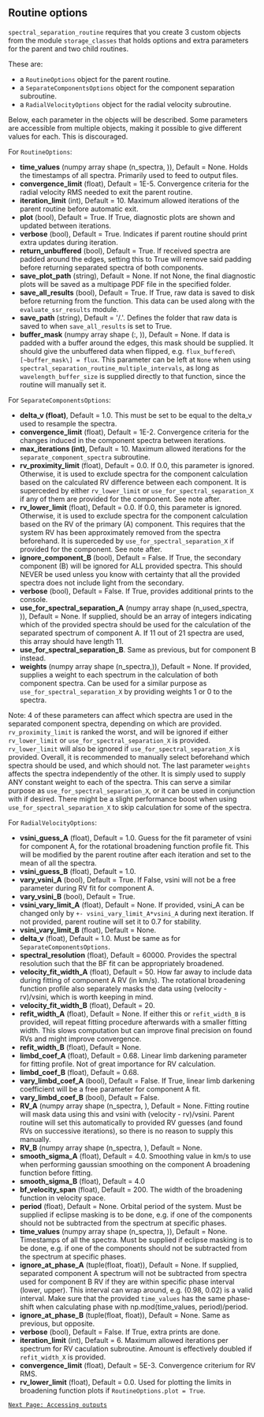 ## Routine options
`spectral_separation_routine` requires that you create 3 custom objects from the module `storage_classes` that holds options and extra parameters for the parent and two child routines.

These are:
- a `RoutineOptions` object for the parent routine.
- a `SeparateComponentsOptions` object for the component separation subroutine.
- a `RadialVelocityOptions` object for the radial velocity subroutine.

Below, each parameter in the objects will be described. Some parameters are accessible from multiple objects, making it possible to give different values for each. This is discouraged.

For `RoutineOptions`:
- **time_values** (numpy array shape (n_spectra, )), Default = None. Holds the timestamps of all spectra. Primarily used to feed to output files.
- **convergence_limit** (float), Default = 1E-5. Convergence criteria for the radial velocity RMS needed to exit the parent routine.
- **iteration_limit** (int), Default = 10. Maximum allowed iterations of the parent routine before automatic exit.
- **plot** (bool), Default = True. If True, diagnostic plots are shown and updated between iterations.
- **verbose** (bool), Default = True. Indicates if parent routine should print extra updates during iteration.
- **return_unbuffered** (bool), Default = True. If received spectra are padded around the edges, setting this to True will remove said padding before returning separated spectra of both components.
- **save_plot_path** (string), Default = None. If not None, the final diagnostic plots will be saved as a multipage PDF file in the specified folder.
- **save_all_results** (bool), Default = True. If True, raw data is saved to disk before returning from the function. This data can be used along with the `evaluate_ssr_results` module.
- **save_path** (string), Default = '/.'. Defines the folder that raw data is saved to when `save_all_results` is set to True.
- **buffer_mask** (numpy array shape (:, )), Default = None. If data is padded with a buffer around the edges, this mask should be supplied. It should give the unbuffered data when flipped, e.g. `flux_buffered\[~buffer_mask\] = flux`. This parameter can be left at `None` when using `spectral_separation_routine_multiple_intervals`, as long as `wavelength_buffer_size` is supplied directly to that function, since the routine will manually set it.

For `SeparateComponentsOptions`:
- **delta_v (float)**, Default = 1.0. This must be set to be equal to the delta_v used to resample the spectra.
- **convergence_limit** (float), Default = 1E-2. Convergence criteria for the changes induced in the component spectra between iterations.
- **max_iterations (int)**, Default = 10. Maximum allowed iterations for the `separate_component_spectra` subroutine.
- **rv_proximity_limit** (float), Default = 0.0. If 0.0, this parameter is ignored. Otherwise, it is used to exclude spectra for the component calculation based on the calculated RV difference between each component. It is superceded by either `rv_lower_limit` or `use_for_spectral_separation_X` if any of them are provided for the component. See note after.
- **rv_lower_limit** (float), Default = 0.0. If 0.0, this parameter is ignored. Otherwise, it is used to exclude spectra for the component calculation based on the RV of the primary (A) component. This requires that the system RV has been approximately removed from the spectra beforehand. It is superceded by `use_for_spectral_separation_X` if provided for the component. See note after.
- **ignore_component_B** (bool), Default = False. If True, the secondary component (B) will be ignored for ALL provided spectra. This should NEVER be used unless you know with certainty that all the provided spectra does not include light from the secondary.
- **verbose** (bool), Default = False. If True, provides additional prints to the console.
- **use_for_spectral_separation_A** (numpy array shape (n_used_spectra, )), Default = None. If supplied, should be an array of integers indicating which of the provided spectra should be used for the calculation of the separated spectrum of component A. If 11 out of 21 spectra are used, this array should have length 11.
- **use_for_spectral_separation_B**. Same as previous, but for component B instead.
- **weights** (numpy array shape (n_spectra,)), Default = None. If provided, supplies a weight to each spectrum in the calculation of both component spectra. Can be used for a similar purpose as `use_for_spectral_separation_X` by providing weights 1 or 0 to the spectra.

Note: 4 of these parameters can affect which spectra are used in the separated component spectra, depending on which are provided. `rv_proximity_limit` is ranked the worst, and will be ignored if either `rv_lower_limit` or `use_for_spectral_separation_X` is provided. `rv_lower_limit` will also be ignored if `use_for_spectral_separation_X` is provided. Overall, it is recommended to manually select beforehand which spectra should be used, and which should not. The last parameter `weights` affects the spectra independently of the other. It is simply used to supply ANY constant weight to each of the spectra. This can serve a similar purpose as `use_for_spectral_separation_X`, or it can be used in conjunction with if desired. There might be a slight performance boost when using `use_for_spectral_separation_X` to skip calculation for some of the spectra.

For `RadialVelocityOptions`:
- **vsini_guess_A** (float), Default = 1.0. Guess for the fit parameter of vsini for component A, for the rotational broadening function profile fit. This will be modified by the parent routine after each iteration and set to the mean of all the spectra.
- **vsini_guess_B** (float), Default = 1.0.
- **vary_vsini_A** (bool), Default = True. If False, vsini will not be a free parameter during RV fit for component A.
- **vary_vsini_B** (bool), Default = True.
- **vsini_vary_limit_A** (float), Default = None. If provided, vsini_A can be changed only by `+- vsini_vary_limit_A*vsini_A` during next iteration. If not provided, parent routine will set it to 0.7 for stability.
- **vsini_vary_limit_B** (float), Default = None.
- **delta_v** (float), Default = 1.0. Must be same as for `SeparateComponentsOptions`.
- **spectral_resolution** (float), Default = 60000. Provides the spectral resolution such that the BF fit can be appropriately broadened.
- **velocity_fit_width_A** (float), Default = 50. How far away to include data during fitting of component A RV (in km/s). The rotational broadening function profile also separately masks the data using (velocity - rv)/vsini, which is worth keeping in mind.
- **velocity_fit_width_B** (float), Default = 20.
- **refit_width_A** (float), Default = None. If either this or `refit_width_B` is provided, will repeat fitting procedure afterwards with a smaller fitting width. This slows computation but can improve final precision on found RVs and might improve convergence.
- **refit_width_B** (float), Default = None.
- **limbd_coef_A** (float), Default = 0.68. Linear limb darkening parameter for fitting profile. Not of great importance for RV calculation.
- **limbd_coef_B** (float), Default = 0.68.
- **vary_limbd_coef_A** (bool), Default = False. If True, linear limb darkening coefficient will be a free parameter for component A fit.
- **vary_limbd_coef_B** (bool), Default = False.
- **RV_A** (numpy array shape (n_spectra, ), Default = None. Fitting routine will mask data using this and vsini with (velocity - rv)/vsini. Parent routine will set this automatically to provided RV guesses (and found RVs on successive iterations), so there is no reason to supply this manually.
- **RV_B** (numpy array shape (n_spectra, ), Default = None.
- **smooth_sigma_A** (float), Default = 4.0. Smoothing value in km/s to use when performing gaussian smoothing on the component A broadening function before fitting.
- **smooth_sigma_B** (float), Default = 4.0
- **bf_velocity_span** (float), Default = 200. The width of the broadening function in velocity space.
- **period** (float), Default = None. Orbital period of the system. Must be supplied if eclipse masking is to be done, e.g. if one of the components should not be subtracted from the spectrum at specific phases.
- **time_values** (numpy array shape (n_spectra, )), Default = None. Timestamps of all the spectra. Must be supplied if eclipse masking is to be done, e.g. if one of the components should not be subtracted from the spectrum at specific phases.
- **ignore_at_phase_A** (tuple(float, float)), Default = None. If supplied, separated component A spectrum will not be subtracted from spectra used for component B RV if they are within specific phase interval (lower, upper). This interval can wrap around, e.g. (0.98, 0.02) is a valid interval. Make sure that the provided `time_values` has the same phase-shift when calculating phase with np.mod(time_values, period)/period.
- **ignore_at_phase_B** (tuple(float, float)), Default = None. Same as previous, but opposite.
- **verbose** (bool), Default = False. If True, extra prints are done.
- **iteration_limit** (int), Default = 6. Maximum allowed iterations per spectrum for RV caculation subroutine. Amount is effectively doubled if `refit_width_X` is provided.
- **convergence_limit** (float), Default = 5E-3. Convergence criterium for RV RMS.
- **rv_lower_limit** (float), Default = 0.0. Used for plotting the limits in broadening function plots if `RoutineOptions.plot = True`.

[`Next Page: Accessing outputs`](results)
